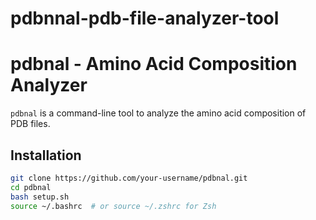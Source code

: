 # pdbnnal-pdb-file-analyzer-tool

# pdbnal - Amino Acid Composition Analyzer

`pdbnal` is a command-line tool to analyze the amino acid composition of PDB files.

## Installation

```bash
git clone https://github.com/your-username/pdbnal.git
cd pdbnal
bash setup.sh
source ~/.bashrc  # or source ~/.zshrc for Zsh
